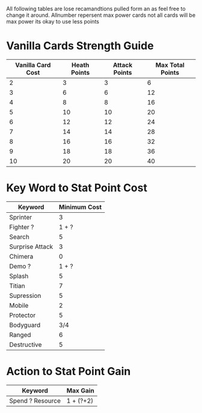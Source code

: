 All following tables are lose recamandtions pulled form an as feel free to change it around. Allnumber repersent max power cards not all cards will be max power its okay to use less points

# Vanilla Cards Strength Guide

| Vanilla Card Cost| Heath Points |   Attack Points |  Max Total Points | 
| -------- | -------- | -------- | -------- |
| 2 | 3 |  3 |    6 | 
| 3 | 6 |  6 |  12 | 
| 4 | 8 |  8 |  16 | 
| 5 | 10 |  10 |    20 | 
| 6 | 12 |  12 |    24 | 
| 7 | 14 |  14 |    28 | 
| 8 | 16 |  16 |    32 | 
| 9 | 18 |  18 |    36 | 
| 10 | 20 |  20 |    40 | 


# Key Word to Stat Point Cost

| Keyword | Minimum Cost |
| -------- | -------- |
| Sprinter | 3 | 
| Fighter ? | 1 + ? |
| Search | 5 |
| Surprise Attack | 3 |
| Chimera | 0 |
| Demo ? | 1 + ? |
| Splash | 5 |
| Titian | 7 |
| Supression | 5 |
| Mobile | 2 |
| Protector | 5 |
| Bodyguard | 3/4 |
| Ranged | 6 |
| Destructive | 5 |

# Action to Stat Point Gain

| Keyword | Max Gain |
| -------- | -------- |
| Spend ? Resource | 1 + (?+2) | 
